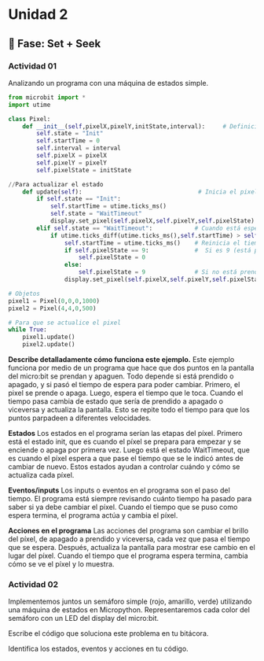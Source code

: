 # Unidad 2

## 🔎 Fase: Set + Seek

### Actividad 01
Analizando un programa con una máquina de estados simple.

``` py
from microbit import *
import utime

class Pixel:
    def __init__(self,pixelX,pixelY,initState,interval):     # Definición de variables
        self.state = "Init"                         
        self.startTime = 0                      
        self.interval = interval                    
        self.pixelX = pixelX                        
        self.pixelY = pixelY                        
        self.pixelState = initState                

//Para actualizar el estado
    def update(self):                                 # Inicia el pixel y guarda el tiempo
        if self.state == "Init":                      
            self.startTime = utime.ticks_ms()         
            self.state = "WaitTimeout"                
            display.set_pixel(self.pixelX,self.pixelY,self.pixelState)  # Muestra el pixel
        elif self.state == "WaitTimeout":            # Cuando está esperando
            if utime.ticks_diff(utime.ticks_ms(),self.startTime) > self.interval:    # Mira si ya pasó el tiempo que hay que esperar
                self.startTime = utime.ticks_ms()    # Reinicia el tiempo
                if self.pixelState == 9:             #  Si es 9 (está prendido) se apaga
                    self.pixelState = 0
                else:
                    self.pixelState = 9              # Si no está prendido se prende
                display.set_pixel(self.pixelX,self.pixelY,self.pixelState)  # Se muestra el pixel

# Objetos
pixel1 = Pixel(0,0,0,1000)
pixel2 = Pixel(4,4,0,500)

# Para que se actualice el pixel
while True:
    pixel1.update()
    pixel2.update()
```

**Describe detalladamente cómo funciona este ejemplo.**
Este ejemplo funciona por medio de un programa que hace que dos puntos en la pantalla del micro:bit se prendan y apaguen. Todo depende si está prendido o apagado, y si pasó el tiempo de espera para poder cambiar. Primero, el pixel se prende o apaga. Luego, espera el tiempo que le toca. Cuando el tiempo pasa cambia de estado que sería de prendido a apagado o viceversa y actualiza la pantalla. Esto se repite todo el tiempo para que los puntos parpadeen a diferentes velocidades.

**Estados**
Los estados en el programa serían las etapas del píxel. Primero está el estado init, que es cuando el píxel se prepara para empezar y se enciende o apaga por primera vez. Luego está el estado WaitTimeout, que es cuando el píxel espera a que pase el tiempo que se le indicó antes de cambiar de nuevo. Estos estados ayudan a controlar cuándo y cómo se actualiza cada píxel.

**Eventos/inputs**
Los inputs o eventos en el programa son el paso del tiempo. El programa está siempre revisando cuánto tiempo ha pasado para saber si ya debe cambiar el píxel. Cuando el tiempo que se puso como espera termina, el programa actúa y cambia el píxel.

**Acciones en el programa**
Las acciones del programa son cambiar el brillo del píxel, de apagado a prendido y viceversa, cada vez que pasa el tiempo que se espera. Después, actualiza la pantalla para mostrar ese cambio en el lugar del píxel. Cuando el tiempo que el programa espera termina, cambia cómo se ve el píxel y lo muestra.

### Actividad 02
Implementemos juntos un semáforo simple (rojo, amarillo, verde) utilizando una máquina de estados en Micropython. Representaremos cada color del semáforo con un LED del display del micro:bit.

Escribe el código que soluciona este problema en tu bitácora.

Identifica los estados, eventos y acciones en tu código.

